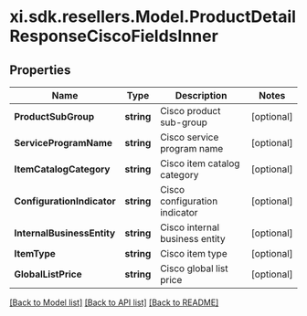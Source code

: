 # xi.sdk.resellers.Model.ProductDetailResponseCiscoFieldsInner

## Properties

Name | Type | Description | Notes
------------ | ------------- | ------------- | -------------
**ProductSubGroup** | **string** | Cisco product sub-group | [optional] 
**ServiceProgramName** | **string** | Cisco service program name | [optional] 
**ItemCatalogCategory** | **string** | Cisco item catalog category | [optional] 
**ConfigurationIndicator** | **string** | Cisco configuration indicator | [optional] 
**InternalBusinessEntity** | **string** | Cisco internal business entity | [optional] 
**ItemType** | **string** | Cisco item type | [optional] 
**GlobalListPrice** | **string** | Cisco global list price | [optional] 

[[Back to Model list]](../README.md#documentation-for-models) [[Back to API list]](../README.md#documentation-for-api-endpoints) [[Back to README]](../README.md)

